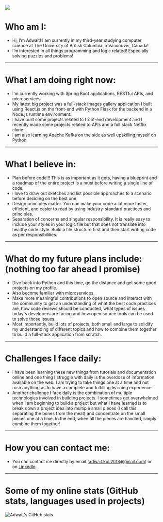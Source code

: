 ![](https://komarev.com/ghpvc/?username=AdwaitKulkarni58&color=blue)
# Who am I:  
- Hi, I’m Adwait! I am currently in my third-year studying computer science at The University of British Columbia in Vancouver, Canada!  
- I’m interested in all things programming and logic related! Especially solving puzzles and problems!  
  
<hr />   
  
# What I am doing right now:    
- I'm currently working with Spring Boot applications, RESTful APIs, and microservices.
- My latest big project was a full-stack images gallery application I built using React.js on the front-end with Python Flask for the backend in a Node.js runtime environment.  
- I have built some projects related to front-end development and I recently made some projects related to APIs and a full stack Netflix clone.  
- I am also learning Apache Kafka on the side as well upskilling myself on Python.

<hr />

# What I believe in:
- Plan before code!!! This is as important as it gets, having a blueprint and a roadmap of the entire project is a must before writing a single line of code.
- I love to draw out sketches and list possible approaches to a scenario before deciding on the best one.
- Design principles matter. You can make your code a lot more faster, efficient, and easier to read by using industry-standard practices and principles.
- Separation of concerns and singular responsibility. It is really easy to include your styles in your logic file but that does not translate into healthy code style. Build a file structure first and then start writing code as per responsibilities.  

<hr />

# What do my future plans include: (nothing too far ahead I promise)  
- Dive back into Python and this time, go the distance and get some good projects on my profile.
- Also become familiar with microservices.
- Make more meaningful contributions to open source and interact with the community to get an understanding of what the best code practices are, how code reviews should be conducted, what types of issues today's developers are facing and how open source tools can be used to solve those issues.
- Most importantly, build lots of projects, both small and large to solidify my understanding of different topics and how to combine them together to build a full-stack application from scratch.  

<hr />

# Challenges I face daily:  
- I have been learning these new things from tutorials and documentation online and one thing I struggle with daily is the overdose of information available on the web. I am trying to take things one at a time and not rush anything as to have a complete and fulfilling learning experience.  
- Another challenge I face daily is the combination of multiple technologies involved in building projects. I sometimes get overwhelmed when I am beginning to build a project but what I have learned is to break down a project idea into multiple small pieces (I call this separating the bones from the meat) and concentrate on the small pieces one at a time. In the end, when all the pieces are handled, simply combine them together!  

<hr />

# How you can contact me:  
- You can contact me directly by email (adwait.kul.2018@gmail.com) or on [LinkedIn](https://www.linkedin.com/in/adwaitkulkarni58).
 <hr />
  
 # Some of my online stats (GitHub stats, languages used in projects)    
![Adwait's GitHub stats](https://github-readme-stats.vercel.app/api?username=AdwaitKulkarni58&show_icons=true&theme=radical&count_private)    

<!---
AdwaitKulkarni58/AdwaitKulkarni58 is a ✨ special ✨ repository because its `README.md` (this file) appears on your GitHub profile.
You can click the Preview link to take a look at your changes.
--->

